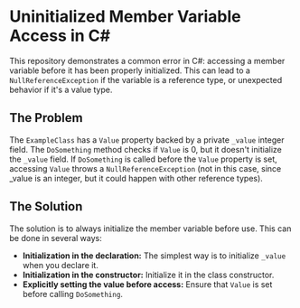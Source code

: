 # Uninitialized Member Variable Access in C#

This repository demonstrates a common error in C#: accessing a member variable before it has been properly initialized. This can lead to a `NullReferenceException` if the variable is a reference type, or unexpected behavior if it's a value type.

## The Problem

The `ExampleClass` has a `Value` property backed by a private `_value` integer field. The `DoSomething` method checks if `Value` is 0, but it doesn't initialize the `_value` field. If `DoSomething` is called before the `Value` property is set, accessing `Value` throws a `NullReferenceException` (not in this case, since _value is an integer, but it could happen with other reference types).

## The Solution

The solution is to always initialize the member variable before use.  This can be done in several ways:

* **Initialization in the declaration:**  The simplest way is to initialize `_value` when you declare it.
* **Initialization in the constructor:**  Initialize it in the class constructor.
* **Explicitly setting the value before access:**  Ensure that `Value` is set before calling `DoSomething`.